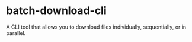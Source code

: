 # batch-download-cli
A CLI tool that allows you to download files individually, sequentially, or in parallel. 
